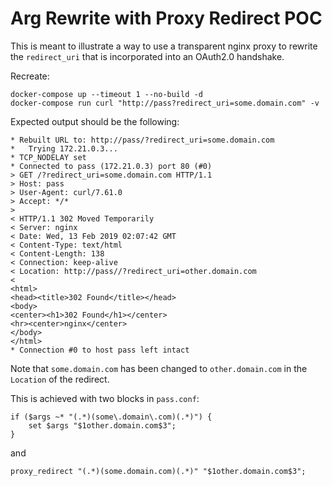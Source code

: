 # Arg Rewrite with Proxy Redirect POC

This is meant to illustrate a way to use a transparent nginx proxy to rewrite the `redirect_uri` that is incorporated into an OAuth2.0 handshake.

Recreate:

```
docker-compose up --timeout 1 --no-build -d
docker-compose run curl "http://pass?redirect_uri=some.domain.com" -v
```

Expected output should be the following:

```
* Rebuilt URL to: http://pass/?redirect_uri=some.domain.com
*   Trying 172.21.0.3...
* TCP_NODELAY set
* Connected to pass (172.21.0.3) port 80 (#0)
> GET /?redirect_uri=some.domain.com HTTP/1.1
> Host: pass
> User-Agent: curl/7.61.0
> Accept: */*
> 
< HTTP/1.1 302 Moved Temporarily
< Server: nginx
< Date: Wed, 13 Feb 2019 02:07:42 GMT
< Content-Type: text/html
< Content-Length: 138
< Connection: keep-alive
< Location: http://pass//?redirect_uri=other.domain.com
< 
<html>
<head><title>302 Found</title></head>
<body>
<center><h1>302 Found</h1></center>
<hr><center>nginx</center>
</body>
</html>
* Connection #0 to host pass left intact
```

Note that `some.domain.com` has been changed to `other.domain.com` in the `Location` of the redirect.

This is achieved with two blocks in `pass.conf`:
```
if ($args ~* "(.*)(some\.domain\.com)(.*)") {
    set $args "$1other.domain.com$3";
}
```
and
```
proxy_redirect "(.*)(some.domain.com)(.*)" "$1other.domain.com$3";
```